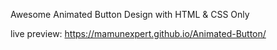 Awesome Animated Button Design with HTML & CSS Only

live preview: https://mamunexpert.github.io/Animated-Button/
